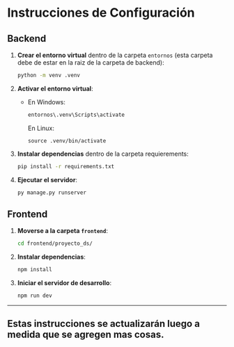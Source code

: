 #  Instrucciones de Configuración

##  Backend
1. **Crear el entorno virtual** dentro de la carpeta `entornos` (esta carpeta debe de estar en la raiz de la carpeta de backend):
   ```sh
   python -m venv .venv
   ```

2. **Activar el entorno virtual**:
   - En Windows:
     ```sh
     entornos\.venv\Scripts\activate
     ```
     En Linux:
     ```
     source .venv/bin/activate
     ```

3. **Instalar dependencias** dentro de la carpeta requierements:
   ```sh
   pip install -r requirements.txt
   ```

4. **Ejecutar el servidor**:
   ```sh
   py manage.py runserver
   ```

##  Frontend
1. **Moverse a la carpeta `frontend`**:
   ```sh
   cd frontend/proyecto_ds/
   ```
2. **Instalar dependencias**:
   ```sh
   npm install
   ```
3. **Iniciar el servidor de desarrollo**:
   ```sh
   npm run dev
   ```

---

##   **Estas instrucciones se actualizarán luego a medida que se agregen mas cosas.** 
